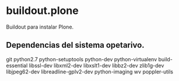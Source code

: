 buildout.plone
==============

Buildout para instalar Plone.

Dependencias del sistema opetarivo.
-----------------------------------
 git
 python2.7
 python-setuptools
 python-dev
 python-virtualenv
 build-essential
 libssl-dev
 libxml2-dev
 libxslt1-dev
 libbz2-dev
 zlib1g-dev
 libjpeg62-dev
 libreadline-gplv2-dev
 python-imaging
 wv
 poppler-utils
